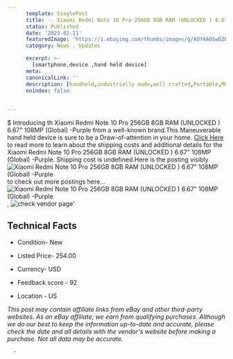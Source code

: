 ```yaml
---
      template: SinglePost
      title: -- Xiaomi Redmi Note 10 Pro 256GB 8GB RAM (UNLOCKED ) 6.67" 108MP (Global) -Purple
      status: Published
      date: '2023-02-11'
      featuredImage: 'https://i.ebayimg.com/thumbs/images/g/AOYAAOSwQ2BjvHr-/s-l225.jpg'
      category: News , Updates

      excerpt: >-
        [smartphone,device ,hand held device]
      meta:
      canonicalLink: ''
      description: [handheld,industrially made,well crafted,Portable,Mobile,Compact,Convenient,Lightweight,Maneuverable,Man-portable,Miniature,Carriable,Hand-held,Light,Holdable,Transportable,Mobile device,Pocket-sized,On-the-go,Wireless,Cordless,Compact size,Convenient size, smartphone,device ,hand held device]
      noindex: false
      

---
```

$
      Introducing th Xiaomi Redmi Note 10 Pro 256GB 8GB RAM (UNLOCKED ) 6.67" 108MP (Global) -Purple from a well-known brand.This Maneuverable hand held device is sure to be a Draw-of-attention in your home. [Click Here](https://www.ebay.com/itm/374489581703?hash=item5731518887%3Ag%3AAOYAAOSwQ2BjvHr-&mkevt=1&mkcid=1&mkrid=711-53200-19255-0&campid=%253CePNCampaignId%253E&customid=%253CreferenceId%253E&toolid=10049) to read more to learn about the shipping costs and additional details for the Xiaomi Redmi Note 10 Pro 256GB 8GB RAM (UNLOCKED ) 6.67" 108MP (Global) -Purple. Shipping cost is undefined.Here is the posting visibly ![Xiaomi Redmi Note 10 Pro 256GB 8GB RAM (UNLOCKED ) 6.67" 108MP (Global) -Purple](https://i.ebayimg.com/thumbs/images/g/AOYAAOSwQ2BjvHr-/s-l225.jpg) to check out more postings here... ![Xiaomi Redmi Note 10 Pro 256GB 8GB RAM (UNLOCKED ) 6.67" 108MP (Global) -Purple](https://i.ebayimg.com/images/g/AOYAAOSwQ2BjvHr-/s-l960.jpg), ![check vendor page](https://origin-galleryplus.ebayimg.com/ws/web/374489581703_2_0_1/225x225.jpg,https://origin-galleryplus.ebayimg.com/ws/web/374489581703_3_0_1/225x225.jpg,https://origin-galleryplus.ebayimg.com/ws/web/374489581703_4_0_1/225x225.jpg,https://origin-galleryplus.ebayimg.com/ws/web/374489581703_5_0_1/225x225.jpg,https://origin-galleryplus.ebayimg.com/ws/web/374489581703_6_0_1/225x225.jpg,https://origin-galleryplus.ebayimg.com/ws/web/374489581703_7_0_1/225x225.jpg)'

      

 ## Technical Facts 



     
      

 - Condition- New 


      

 - Listed Price- 254.00 


      

 - Currency- USD 


      

 - Feedback score - 92 


      

 - Location - US 


      
      

 *_This post may contain affiliate links from eBay and other third-party websites. As an eBay affiliate, we earn from qualifying purchases. Although we do our best to keep the information up-to-date and accurate, please check the date and all details with the vendor's website before making a purchase. Not all data may be accurate._*




      -
